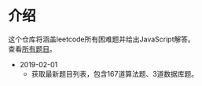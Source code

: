 # 介绍

这个仓库将涵盖leetcode所有困难题并给出JavaScript解答。<br>
查看[所有题目](ALL.md)。

* 2019-02-01
	* 获取最新题目列表，包含167道算法题、3道数据库题。
